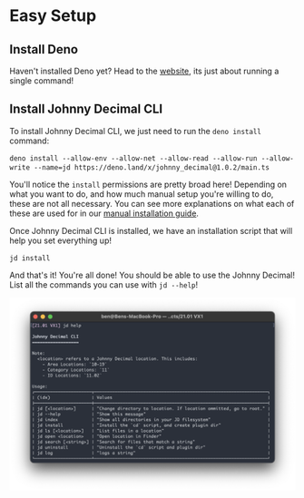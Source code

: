 # Easy Setup

## Install Deno

Haven't installed Deno yet? Head to the [website](https://deno.land/#installation), its just about running a single command! 

## Install Johnny Decimal CLI

To install Johnny Decimal CLI, we just need to run the `deno install` command:

```
deno install --allow-env --allow-net --allow-read --allow-run --allow-write --name=jd https://deno.land/x/johnny_decimal@1.0.2/main.ts
```

You'll notice the `install` permissions are pretty broad here! Depending on what you want to do, and how much manual setup you're willing to do, these are not all necessary. You can see more explanations on what each of these are used for in our [manual installation guide](./setup_manually).

Once Johnny Decimal CLI is installed, we have an installation script that will help you set everything up!

```
jd install
```

And that's it!  You're all done! You should be able to use the Johnny Decimal!  List all the commands you can use with `jd --help`!

![Using Johnny Decimal](../assets/screenshots/screenshot-help.png)
